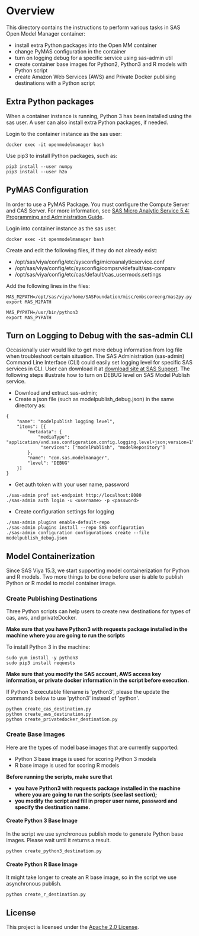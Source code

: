 # Overview

This directory contains the instructions to perform various tasks in SAS Open Model Manager container:

* install extra Python packages into the Open MM container
* change PyMAS configuration in the container
* turn on logging debug for a specific service using sas-admin util
* create container base images for Python2, Python3 and R models with Python script
* create Amazon Web Services (AWS) and Private Docker publising destinations with a Python script

## Extra Python packages
When a container instance is running, Python 3 has been installed using the sas user. A user can also install extra Python packages, if needed.

Login to the container instance as the sas user:
```
docker exec -it openmodelmanager bash
```
Use pip3 to install Python packages, such as:
```
pip3 install --user numpy
pip3 install --user h2o
```

## PyMAS Configuration
In order to use a PyMAS Package. You must configure the Compute Server and CAS Server. 
For more information, see [SAS Micro Analytic Service 5.4: Programming and Administration Guide](https://documentation.sas.com/?docsetId=masag&docsetTarget=titlepage.htm&docsetVersion=5.4&locale=en).

Login into container instance as the sas user.
```
docker exec -it openmodelmanager bash
```

Create and edit the following files, if they do not already exist:

* /opt/sas/viya/config/etc/sysconfig/microanalyticservice.conf
* /opt/sas/viya/config/etc/sysconfig/compsrv/default/sas-compsrv
* /opt/sas/viya/config/etc/cas/default/cas_usermods.settings

Add the following lines in the files:
```
MAS_M2PATH=/opt/sas/viya/home/SASFoundation/misc/embscoreeng/mas2py.py
export MAS_M2PATH
 
MAS_PYPATH=/usr/bin/python3
export MAS_PYPATH
```

## Turn on Logging to Debug with the sas-admin CLI
Occasionally user would like to get more debug information from log file when troubleshoot certain situation. 
The SAS Administration (sas-admin) Command Line Interface (CLI) could easily set logging level for specific SAS services in CLI.
User can download it at [download site at SAS Support](https://support.sas.com/downloads/package.htm?pid=2133).
The following steps illustrate how to turn on DEBUG level on SAS Model Publish service.
* Download and extract sas-admin;
* Create a json file (such as modelpublish_debug.json) in the same directory as:
```
{
    "name": "modelpublish logging level",
    "items": [{
        "metadata": {
            "mediaType": "application/vnd.sas.configuration.config.logging.level+json;version=1",
             "services": ["modelPublish", "modelRepository"]
        },
        "name": "com.sas.modelmanager",
        "level": "DEBUG"
    }]
}
``` 
* Get auth token with your user name, password
```
./sas-admin prof set-endpoint http://localhost:8080
./sas-admin auth login -u <username> -p <password>
```
* Create configuration settings for logging
```
./sas-admin plugins enable-default-repo
./sas-admin plugins install --repo SAS configuration
./sas-admin configuration configurations create --file modelpublish_debug.json
```

## Model Containerization
Since SAS Viya 15.3, we start supporting model containerization for Python and R models. 
Two more things to be done before user is able to publish Python or R model to model container image.


### Create Publishing Destinations
Three Python scripts can help users to create new destinations for types of cas, aws, and privateDocker.

<b>Make sure that you have Python3 with requests package installed in the machine where you are going to run the scripts</b>

To install Python 3 in the machine:
```
sudo yum install -y python3
sudo pip3 install requests
```

<b>Make sure that you modify the SAS account, AWS access key information, or private docker information in the script before execution. </b>

If Python 3 executable filename is 'python3', please the update the commands below to use 'python3' instead of 'python'.

```
python create_cas_destination.py
python create_aws_destination.py
python create_privatedocker_destination.py
```


### Create Base Images
Here are the types of model base images that are currently supported:

* Python 3 base image is used for scoring Python 3 models
* R base image is used for scoring R models

<b>Before running the scripts, make sure that 
* you have Python3 with requests package installed in the machine where you are going to run the scripts (see last section);
* you modify the script and fill in proper user name, password and specify the destination name.</b> 

#### Create Python 3 Base Image
In the script we use synchronous publish mode to generate Python base images. Please wait until it returns a result.
```
python create_python3_destination.py
```
#### Create Python R Base Image
It might take longer to create an R base image, so in the script we use asynchronous publish.
```
python create_r_destination.py
```


## License

This project is licensed under the [Apache 2.0 License](../LICENSE).

